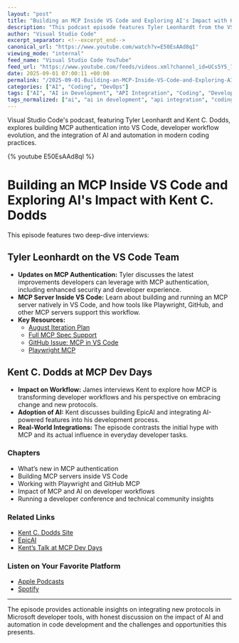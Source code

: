 ```yaml
---
layout: "post"
title: "Building an MCP Inside VS Code and Exploring AI's Impact with Kent C. Dodds"
description: "This podcast episode features Tyler Leonhardt from the VS Code engineering team discussing new enhancements to MCP authentication and the integration of MCP servers directly within Visual Studio Code. The conversation covers how the team leverages modern tools like Playwright and GitHub MCP, as well as developer workflows and real-world impacts. James interviews Kent C. Dodds at MCP Dev Days about how MCP is changing his approach to development, the adoption of AI in his projects, and the practical implications of these evolving technologies for developers."
author: "Visual Studio Code"
excerpt_separator: <!--excerpt_end-->
canonical_url: "https://www.youtube.com/watch?v=E50EsAAd8qI"
viewing_mode: "internal"
feed_name: "Visual Studio Code YouTube"
feed_url: "https://www.youtube.com/feeds/videos.xml?channel_id=UCs5Y5_7XK8HLDX0SLNwkd3w"
date: 2025-09-01 07:00:11 +00:00
permalink: "/2025-09-01-Building-an-MCP-Inside-VS-Code-and-Exploring-AIs-Impact-with-Kent-C-Dodds.html"
categories: ["AI", "Coding", "DevOps"]
tags: ["AI", "AI in Development", "API Integration", "Coding", "Developer Conference", "Developer Tools", "DevOps", "EpicAI", "GitHub", "Kent C. Dodds", "MCP", "MCP Authentication", "Playwright", "Videos", "VS Code", "VS Code Extensions", "Workflow Automation"]
tags_normalized: ["ai", "ai in development", "api integration", "coding", "developer conference", "developer tools", "devops", "epicai", "github", "kent cdot dodds", "mcp", "mcp authentication", "playwright", "videos", "vs code", "vs code extensions", "workflow automation"]
---
```


Visual Studio Code's podcast, featuring Tyler Leonhardt and Kent C. Dodds, explores building MCP authentication into VS Code, developer workflow evolution, and the integration of AI and automation in modern coding practices.<!--excerpt_end-->

{% youtube E50EsAAd8qI %}

# Building an MCP Inside VS Code and Exploring AI's Impact with Kent C. Dodds

This episode features two deep-dive interviews:

## Tyler Leonhardt on the VS Code Team

- **Updates on MCP Authentication:** Tyler discusses the latest improvements developers can leverage with MCP authentication, including enhanced security and developer experience.
- **MCP Server Inside VS Code:** Learn about building and running an MCP server natively in VS Code, and how tools like Playwright, GitHub, and other MCP servers support this workflow.
- **Key Resources:**
  - [August Iteration Plan](https://github.com/microsoft/vscode/issues/260895)
  - [Full MCP Spec Support](https://code.visualstudio.com/blogs/2025/06/12/full-mcp-spec-support)
  - [GitHub Issue: MCP in VS Code](https://github.com/microsoft/vscode/issues/262164)
  - [Playwright MCP](https://github.com/microsoft/playwright-mcp)

## Kent C. Dodds at MCP Dev Days

- **Impact on Workflow:** James interviews Kent to explore how MCP is transforming developer workflows and his perspective on embracing change and new protocols.
- **Adoption of AI:** Kent discusses building EpicAI and integrating AI-powered features into his development process.
- **Real-World Integrations:** The episode contrasts the initial hype with MCP and its actual influence in everyday developer tasks.

### Chapters

- What’s new in MCP authentication
- Building MCP servers inside VS Code
- Working with Playwright and GitHub MCP
- Impact of MCP and AI on developer workflows
- Running a developer conference and technical community insights

### Related Links

- [Kent C. Dodds Site](https://kentcdodds.com/)
- [EpicAI](https://www.epicai.pro/)
- [Kent’s Talk at MCP Dev Days](https://www.youtube.com/watch?v=gDSIxIGYk-o)

### Listen on Your Favorite Platform

- [Apple Podcasts](https://podcasts.apple.com/us/podcast/id1833924784)
- [Spotify](https://open.spotify.com/show/3S2fExHkmbfQwwYw4a56yQ)

---

The episode provides actionable insights on integrating new protocols in Microsoft developer tools, with honest discussion on the impact of AI and automation in code development and the challenges and opportunities this presents.
